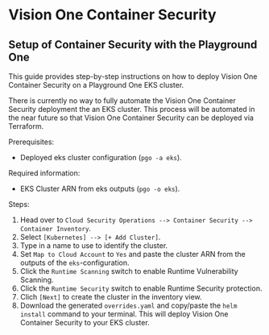 # Vision One Container Security

## Setup of Container Security with the Playground One

This guide provides step-by-step instructions on how to deploy Vision One Container Security on a Playground One EKS cluster.

There is currently no way to fully automate the Vision One Container Security deployment the an EKS cluster. This process will be automated in the near future so that Vision One Container Security can be deployed via Terraform.

Prerequisites:

- Deployed eks cluster configuration (`pgo -a eks`).

Required information:

- EKS Cluster ARN from eks outputs (`pgo -o eks`).

Steps:

1. Head over to `Cloud Security Operations --> Container Security --> Container Inventory`.
2. Select `[Kubernetes] --> [+ Add Cluster]`.
3. Type in a name to use to identify the cluster.
4. Set `Map to Cloud Account` to `Yes` and paste the cluster ARN from the outputs of the `eks`-configuration.
5. Click the `Runtime Scanning` switch to enable Runtime Vulnerability Scanning.
6. Click the `Runtime Security` switch to enable Runtime Security protection.
7. Clich `[Next]` to create the cluster in the inventory view.
8. Download the generated `overrides.yaml` and copy/paste the `helm install` command to your terminal. This will deploy Vision One Container Security to your EKS cluster.
